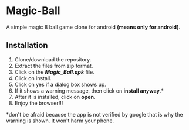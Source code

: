 # Magic-Ball
A simple magic 8 ball game clone for android **(means only for android)**.

## Installation
1. Clone/download the repository.
2. Extract the files from zip format.
3. Click on the ___Magic_Ball.apk___ file.
4. Click on install.
5. Click on yes if a dialog box shows up.
6. If it shows a warning message, then click on **install anyway**.*
7. After it is installed, click on **open**.
8. Enjoy the browser!!!

*don't be afraid because the app is not verified by google that is why the warning is shown. It won't harm your phone.
